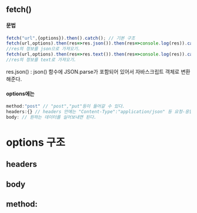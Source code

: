 ## fetch()

#### 문법
```javascript
fetch("url",{options}).then().catch(); // 기본 구조
fetch(url,options).then(res=>res.json()).then(res=>console.log(res)).catch();
//res의 정보를 json으로 가져오기.
fetch(url,options).then(res=>res.text()).then(res=>console.log(res)).catch();
//res의 정보를 text로 가져오기.

```
res.json() : 
json() 함수에 JSON.parse가 포함되어 있어서 자바스크립트 객체로 변환해준다.


#### options에는
```javascript
method:"post" // "post","put"등이 들어갈 수 있다.
headers:{} // headers 안에는 "Content-Type":"application/json" 등 요청-응답 포맷을 설정할 수 있다.
body: // 원하는 데이터를 실어보내면 된다.
```


# options 구조


## headers
## body
## method:



































